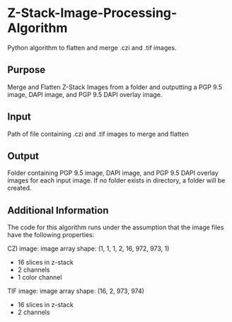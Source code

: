 # Z-Stack-Image-Processing-Algorithm
Python algorithm to flatten and merge .czi and .tif images.

## Purpose
Merge and Flatten Z-Stack Images from a folder and outputting a PGP 9.5 image, DAPI image, and PGP 9.5 DAPI 
overlay image.

## Input
Path of file containing .czi and .tif images to merge and flatten

## Output
Folder containing PGP 9.5 image, DAPI image, and PGP 9.5 DAPI overlay images for each input image. If no folder 
exists in directory, a folder will be created.

## Additional Information
The code for this algorithm runs under the assumption that the image files have the following properties:

CZI image: 
image array shape: (1, 1, 1, 2, 16, 972, 973, 1)
- 16 slices in z-stack
- 2 channels
- 1 color channel

TIF image: 
image array shape: (16, 2, 973, 974)
- 16 slices in z-stack
- 2 channels
